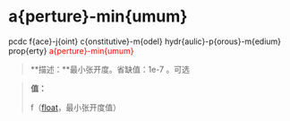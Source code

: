 # a{perture}-min{umum}
pcdc f{ace}-j{oint} c{onstitutive}-m{odel} hydr{aulic}-p{orous}-m{edium} prop{erty} <span style='color: red;'>a{perture}-min{umum}</span>
> **描述：**最小张开度。省缺值：1e-7
。可选

> 
> **值：**
> 
> f（[float](数据类型/float/)，最小张开度值）

